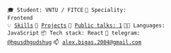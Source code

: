 <code>🎓 Student: VNTU / FITCE</code>
<code>👷 Speciality: Frontend</code><br>
<code>💡 [Skills](SKILLS.md)</code>
<code>🧻 [Projects](PROJECTS.md)</code>
<code>📢 [Public talks: 1](TALKS.md)</code>
<code>🧑‍💻 Languages: JavaScript</code>
<code>📦 Tech stack: React</code>
<code>💬 telegram: [@hgusdhgudshug](https://telegram.me/hgusdhgudshug)</code>
<code>📫 [alex.bigas.2004@gmail.com](mailto:alex.bihas.wrk@gmail.com)</code>
